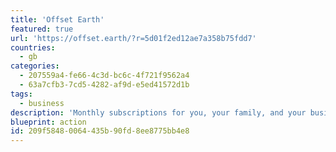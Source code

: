```yaml
---
title: 'Offset Earth'
featured: true
url: 'https://offset.earth/?r=5d01f2ed12ae7a358b75fdd7'
countries:
  - gb
categories:
  - 207559a4-fe66-4c3d-bc6c-4f721f9562a4
  - 63a7cfb3-7cd5-4282-af9d-e5ed41572d1b
tags:
  - business
description: 'Monthly subscriptions for you, your family, and your business, where money goes to Eden Reforestation Projects who plant trees and offset and reduce carbon emissions around the world in a myriad of ways.'
blueprint: action
id: 209f5848-0064-435b-90fd-8ee8775bb4e8
---
```


